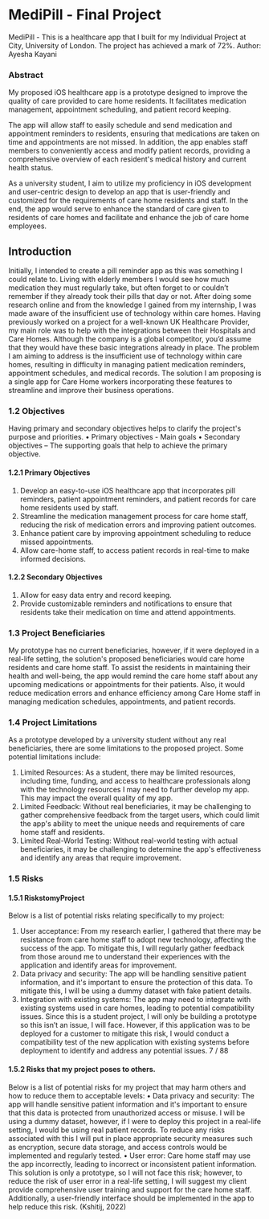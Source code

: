 # MediPill - Final Project

MediPill - This is a healthcare app that I built for my Individual Project at City, University of London.
The project has achieved a mark of 72%.
Author: Ayesha Kayani

### Abstract
My proposed iOS healthcare app is a prototype designed to improve the quality of care provided to care home residents. It facilitates medication management, appointment scheduling, and patient record keeping.

The app will allow staff to easily schedule and send medication and appointment reminders to residents, ensuring that medications are taken on time and appointments are not missed. In addition, the app enables staff members to conveniently access and modify patient records, providing a comprehensive overview of each resident's medical history and current health status.

As a university student, I aim to utilize my proficiency in iOS development and user-centric design to develop an app that is user-friendly and customized for the requirements of care home residents and staff. In the end, the app would serve to enhance the standard of care given to residents of care homes and facilitate and enhance the job of care home employees.


## Introduction
Initially, I intended to create a pill reminder app as this was something I could relate to. Living with elderly members I would see how much medication they must regularly take, but often forget to or couldn’t remember if they already took their pills that day or not.
After doing some research online and from the knowledge I gained from my internship, I was made aware of the insufficient use of technology within care homes. Having previously worked on a project for a well-known UK Healthcare Provider, my main role was to help with the integrations between their Hospitals and Care Homes. Although the company is a global competitor, you’d assume that they would have these basic integrations already in place.
The problem I am aiming to address is the insufficient use of technology within care homes, resulting in difficulty in managing patient medication reminders, appointment schedules, and medical records. The solution I am proposing is a single app for Care Home workers incorporating these features to streamline and improve their business operations.

### 1.2 Objectives
Having primary and secondary objectives helps to clarify the project's purpose and priorities.
• Primary objectives - Main goals
• Secondary objectives – The supporting goals that help to achieve the primary
objective.

#### 1.2.1 Primary Objectives
1. Develop an easy-to-use iOS healthcare app that incorporates pill reminders, patient appointment reminders, and patient records for care home residents used by staff.
2. Streamline the medication management process for care home staff, reducing the risk of medication errors and improving patient outcomes.
3. Enhance patient care by improving appointment scheduling to reduce missed appointments.
4. Allow care-home staff, to access patient records in real-time to make informed decisions.

#### 1.2.2 Secondary Objectives
1. Allow for easy data entry and record keeping.
2. Provide customizable reminders and notifications to ensure that residents take their
medication on time and attend appointments.

### 1.3 Project Beneficiaries
My prototype has no current beneficiaries, however, if it were deployed in a real-life setting, the solution's proposed beneficiaries would care home residents and care home staff.
To assist the residents in maintaining their health and well-being, the app would remind the care home staff about any upcoming medications or appointments for their patients. Also, it would reduce medication errors and enhance efficiency among Care Home staff in managing medication schedules, appointments, and patient records.

### 1.4 Project Limitations
As a prototype developed by a university student without any real beneficiaries, there are some limitations to the proposed project.
Some potential limitations include:
1. Limited Resources: As a student, there may be limited resources, including time,
funding, and access to healthcare professionals along with the technology resources I may need to further develop my app. This may impact the overall quality of my app.
2. Limited Feedback: Without real beneficiaries, it may be challenging to gather comprehensive feedback from the target users, which could limit the app's ability to meet the unique needs and requirements of care home staff and residents.
3. Limited Real-World Testing: Without real-world testing with actual beneficiaries, it may be challenging to determine the app's effectiveness and identify any areas that require improvement.

### 1.5 Risks
#### 1.5.1 RiskstomyProject
Below is a list of potential risks relating specifically to my project:
1. User acceptance: From my research earlier, I gathered that there may be resistance from care home staff to adopt new technology, affecting the success of the app. To mitigate this, I will regularly gather feedback from those around me to understand their experiences with the application and identify areas for improvement.
2. Data privacy and security: The app will be handling sensitive patient information, and it's important to ensure the protection of this data. To mitigate this, I will be using a dummy dataset with fake patient details.
3. Integration with existing systems: The app may need to integrate with existing systems used in care homes, leading to potential compatibility issues. Since this is a student project, I will only be building a prototype so this isn’t an issue, I will face. However, if this application was to be deployed for a customer to mitigate this risk, I would conduct a compatibility test of the new application with existing systems before deployment to identify and address any potential issues.
7 / 88

#### 1.5.2 Risks that my project poses to others.
Below is a list of potential risks for my project that may harm others and how to reduce them to acceptable levels:
• Data privacy and security: The app will handle sensitive patient information and it's important to ensure that this data is protected from unauthorized access or misuse. I will be using a dummy dataset, however, if I were to deploy this project in a real-life setting, I would be using real patient records. To reduce any risks associated with this I will put in place appropriate security measures such as encryption, secure data storage, and access controls would be implemented and regularly tested.
• User error: Care home staff may use the app incorrectly, leading to incorrect or inconsistent patient information. This solution is only a prototype, so I will not face this risk; however, to reduce the risk of user error in a real-life setting, I will suggest my client provide comprehensive user training and support for the care home staff. Additionally, a user-friendly interface should be implemented in the app to help reduce this risk.
(Kshitij, 2022)
